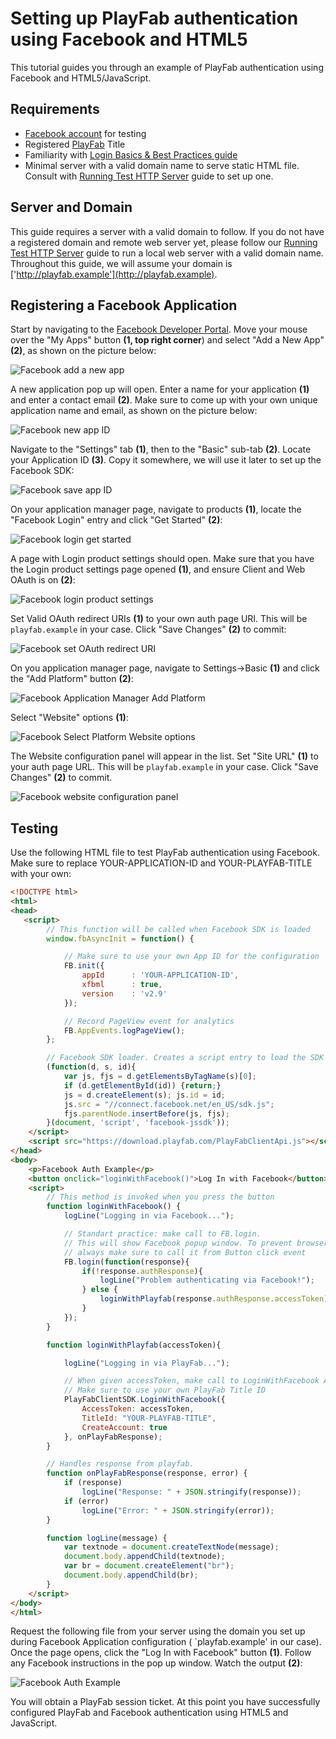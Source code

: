 # Setting up PlayFab authentication using Facebook and HTML5

This tutorial guides you through an example of PlayFab authentication using Facebook and HTML5/JavaScript.

## Requirements

- [Facebook account](https://www.facebook.com/) for testing
- Registered [PlayFab](https://playfab.com/) Title
- Familiarity with [Login Basics & Best Practices guide](https://api.playfab.com/docs/tutorials/landing-players/best-login)
- Minimal server with a valid domain name to serve static HTML file. Consult with [Running Test HTTP Server](https://api.playfab.com/docs/tutorials/http-server) guide to set up one.

## Server and Domain

This guide requires a server with a valid domain to follow. If you do not have a registered domain and remote web server yet, please follow our [Running Test HTTP Server](https://api.playfab.com/docs/tutorials/http-server) guide to run a local web server with a valid domain name. Throughout this guide, we will assume your domain is ['http://playfab.example'](http://playfab.example).

## Registering a Facebook Application

Start by navigating to the [Facebook Developer Portal](https://developers.facebook.com/). Move your mouse over the "My Apps" button **(1, top right corner**) and select "Add a New App" **(2)**, as shown on the picture below:

![Facebook add a new app](media/tutorials/facebook-add-a-new-app.png)  

A new application pop up will open. Enter a name for your application **(1)** and enter a contact email **(2)**. Make sure to come up with your own unique application name and email, as shown on the picture below:

![Facebook new app ID](media/tutorials/facebook-new-app-id.png)  

Navigate to the "Settings" tab **(1)**, then to the "Basic" sub-tab **(2)**. Locate your Application ID **(3)**. Copy it somewhere, we will use it later to set up the Facebook SDK:

![Facebook save app ID](media/tutorials/facebook-save-app-id.png)  

On your application manager page, navigate to products **(1)**, locate the "Facebook Login" entry and click "Get Started" **(2)**:

![Facebook login get started](media/tutorials/facebook-html5/login-get-started.png)  

A page with Login product settings should open. Make sure that you have the Login product settings page opened **(1)**, and ensure Client and Web OAuth is on **(2)**:

![Facebook login product settings](media/tutorials/facebook-html5/login-product-settings.png)  

Set Valid OAuth redirect URIs **(1)** to your own auth page URI. This will be `playfab.example` in your case. Click "Save Changes" **(2)** to commit:

![Facebook set OAuth redirect URI](media/tutorials/facebook-html5/set-oauth-redirect.png)  

On you application manager page, navigate to Settings->Basic **(1)** and click the "Add Platform" button **(2)**:

![Facebook Application Manager Add Platform](media/tutorials/facebook-html5/add-platform.png)  

Select "Website" options **(1)**:

![Facebook Select Platform Website options](media/tutorials/facebook-html5/website-options.png)  

The Website configuration panel will appear in the list. Set "Site URL" **(1)** to your auth page URL. This will be `playfab.example` in your case. Click "Save Changes" **(2)** to commit.

![Facebook website configuration panel](media/tutorials/facebook-html5/website-configuration.png)  

## Testing

Use the following HTML file to test PlayFab authentication using Facebook. Make sure to replace YOUR-APPLICATION-ID and YOUR-PLAYFAB-TITLE with your own:

```html
<!DOCTYPE html>
<html>
<head>
   <script>
        // This function will be called when Facebook SDK is loaded
        window.fbAsyncInit = function() {

            // Make sure to use your own App ID for the configuration
            FB.init({
                appId      : 'YOUR-APPLICATION-ID',
                xfbml      : true,
                version    : 'v2.9'
            });

            // Record PageView event for analytics
            FB.AppEvents.logPageView();
        };

        // Facebook SDK loader. Creates a script entry to load the SDK
        (function(d, s, id){
            var js, fjs = d.getElementsByTagName(s)[0];
            if (d.getElementById(id)) {return;}
            js = d.createElement(s); js.id = id;
            js.src = "//connect.facebook.net/en_US/sdk.js";
            fjs.parentNode.insertBefore(js, fjs);
        }(document, 'script', 'facebook-jssdk'));
    </script>
    <script src="https://download.playfab.com/PlayFabClientApi.js"></script>
</head>
<body>
    <p>Facebook Auth Example</p>
    <button onclick="loginWithFacebook()">Log In with Facebook</button>
    <script>
        // This method is invoked when you press the button
        function loginWithFacebook() {
            logLine("Logging in via Facebook...");

            // Standart practice: make call to FB.login.
            // This will show Facebook popup window. To prevent browsers from locking it,
            // always make sure to call it from Button click event
            FB.login(function(response){
                if(!response.authResponse){
                    logLine("Problem authenticating via Facebook!");
                } else {
                    loginWithPlayfab(response.authResponse.accessToken);
                }
            });
        }

        function loginWithPlayfab(accessToken){

            logLine("Logging in via PlayFab...");

            // When given accessToken, make call to LoginWithFacebook API Call
            // Make sure to use your own PlayFab Title ID
            PlayFabClientSDK.LoginWithFacebook({
                AccessToken: accessToken,
                TitleId: "YOUR-PLAYFAB-TITLE",
                CreateAccount: true
            }, onPlayFabResponse);
        }

        // Handles response from playfab.
        function onPlayFabResponse(response, error) {
            if (response)
                logLine("Response: " + JSON.stringify(response));
            if (error)
                logLine("Error: " + JSON.stringify(error));
        }

        function logLine(message) {
            var textnode = document.createTextNode(message);
            document.body.appendChild(textnode);
            var br = document.createElement("br");
            document.body.appendChild(br);
        }
    </script>
</body>
</html>
```

Request the following file from your server using the domain you set up during Facebook Application configuration ( `playfab.example' in our case). Once the page opens, click the "Log In with Facebook" button **(1)**. Follow any Facebook instructions in the pop up window. Watch the output **(2)**:

![Facebook Auth Example](media/tutorials/facebook-html5/facebook-auth-example.png)  

You will obtain a PlayFab session ticket. At this point you have successfully configured PlayFab and Facebook authentication using HTML5 and JavaScript.

